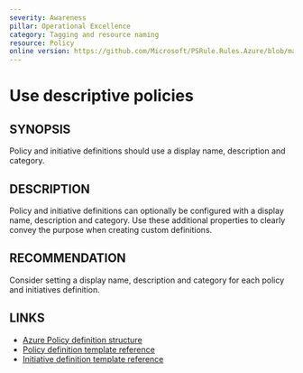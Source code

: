 ```yaml
---
severity: Awareness
pillar: Operational Excellence
category: Tagging and resource naming
resource: Policy
online version: https://github.com/Microsoft/PSRule.Rules.Azure/blob/main/docs/rules/en/Azure.Policy.Descriptors.md
---
```


# Use descriptive policies

## SYNOPSIS

Policy and initiative definitions should use a display name, description and category.

## DESCRIPTION

Policy and initiative definitions can optionally be configured with a display name, description and category.
Use these additional properties to clearly convey the purpose when creating custom definitions.

## RECOMMENDATION

Consider setting a display name, description and category for each policy and initiatives definition.

## LINKS

- [Azure Policy definition structure](https://docs.microsoft.com/en-us/azure/governance/policy/concepts/definition-structure)
- [Policy definition template reference](https://docs.microsoft.com/en-us/azure/templates/microsoft.authorization/2019-06-01/policydefinitions)
- [Initiative definition template reference](https://docs.microsoft.com/en-us/azure/templates/microsoft.authorization/2019-06-01/policysetdefinitions)
